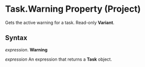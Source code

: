 
# Task.Warning Property (Project)

Gets the active warning for a task. Read-only  **Variant**.


## Syntax

 _expression_. **Warning**

 _expression_ An expression that returns a **Task** object.

